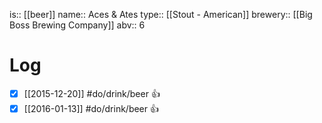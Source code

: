 is:: [[beer]]
name:: Aces & Ates
type:: [[Stout - American]]
brewery:: [[Big Boss Brewing Company]]
abv:: 6

# Log
- [x] [[2015-12-20]] #do/drink/beer 👍
- [x] [[2016-01-13]] #do/drink/beer 👍
